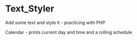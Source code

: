 Text_Styler
===========

Add some text and style it - practicing with PHP

Calendar - prints current day and time and a rolling schedule

